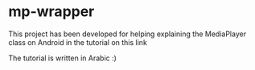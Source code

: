 # mp-wrapper
This project has been developed for helping explaining the MediaPlayer class on Android in the tutorial on this link



The tutorial is written in Arabic :)
